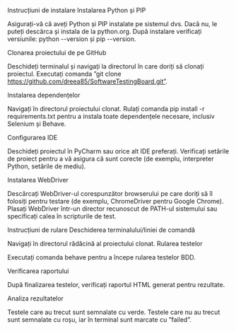 Instrucțiuni de instalare
Instalarea Python și PIP

Asigurați-vă că aveți Python și PIP instalate pe sistemul dvs. Dacă nu, le puteți descărca și instala de la python.org.
După instalare verificați versiunile: python --version și pip --version.



Clonarea proiectului de pe GitHub

Deschideți terminalul și navigați la directorul în care doriți să clonați proiectul.
Executați comanda ”git clone https://github.com/dreea85/SoftwareTestingBoard.git”.

Instalarea dependențelor

Navigați în directorul proiectului clonat.
Rulați comanda pip install -r requirements.txt pentru a instala toate dependențele necesare, inclusiv Selenium și Behave.

Configurarea IDE

Deschideți proiectul în PyCharm sau orice alt IDE preferați.
Verificați setările de proiect pentru a vă asigura că sunt corecte (de exemplu, interpreter Python, setările de mediu).




Instalarea WebDriver

Descărcați WebDriver-ul corespunzător browserului pe care doriți să îl folosiți pentru testare (de exemplu, ChromeDriver pentru Google Chrome).
Plasați WebDriver într-un director recunoscut de PATH-ul sistemului sau specificați calea în scripturile de test.

Instrucțiuni de rulare
Deschiderea terminalului/liniei de comandă

Navigați în directorul rădăcină al proiectului clonat.
Rularea testelor

Executați comanda behave pentru a începe rularea testelor BDD.


Verificarea raportului

După finalizarea testelor, verificați raportul HTML generat pentru rezultate.

Analiza rezultatelor

Testele care au trecut sunt semnalate cu verde.
Testele care nu au trecut sunt semnalate cu roșu, iar în terminal sunt marcate cu ”failed”.


